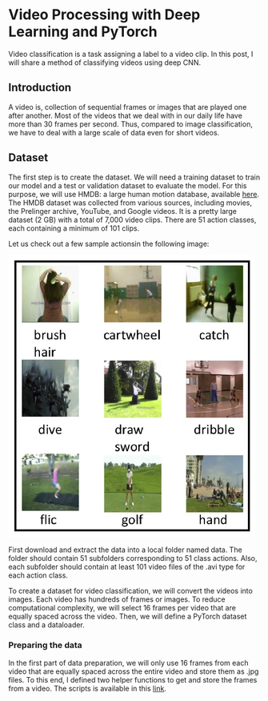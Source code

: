 # Video Processing with Deep Learning and PyTorch

Video classification is a task assigning a label to a video clip. In this post, I will share a method of classifying videos using deep CNN.


## Introduction
A video is, collection of sequential frames or images that are played one after another. Most of the videos that we deal with in our daily life have
more than 30 frames per second. Thus, compared to image classification, we have to deal with a large scale of data even for short videos.


## Dataset
The first step is to create the dataset. We will need a training dataset to train our
model and a test or validation dataset to evaluate the model. For this purpose, we will use
HMDB: a large human motion database, available [here](https://serre-lab.clps.brown.edu/resource/hmdb-a-large-human-motion-database/#overview). 
The HMDB dataset was collected from various sources, including movies, the Prelinger
archive, YouTube, and Google videos. It is a pretty large dataset (2 GB) with a total of 7,000
video clips. There are 51 action classes, each containing a minimum of 101 clips.

Let us check out a few sample actionsin the following image:

![sample collection](/images/vidclass/samplevid.png)

First download and extract the data into a local folder named data. The folder should
contain 51 subfolders corresponding to 51 class actions. Also, each subfolder should contain
at least 101 video files of the .avi type for each action class. 


To create a dataset for video classification, we will convert the videos into images. Each
video has hundreds of frames or images. To reduce computational complexity, we will select 16 frames per video that are equally
spaced across the video. Then, we will define a PyTorch dataset class and a dataloader.


### Preparing the data
In the first part of data preparation, we will only use 16 frames from each video that are equally spaced across
the entire video and store them as .jpg files. To this end, I defined two helper functions to get and store the frames from a video. The scripts 
is available in this [link](https://github.com/PacktPublishing/PyTorch-Computer-Vision-Cookbook/blob/master/Chapter10/myutils.py).

















